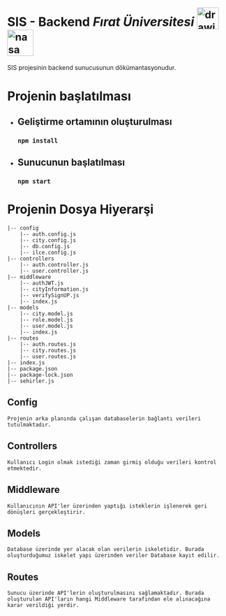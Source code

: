 # SIS - Backend  ***Fırat Üniversitesi*** <sub> <img src="https://github.com/Batuhanbyr/Veri-Yapilari-Firat-University/assets/95686987/51d55905-e9c9-4a7d-b0f8-276c039482d3" alt="drawing" width="50"/> </sub> <sub><img src="https://github.com/Batuhanbyr/Veri-Yapilari-Firat-University/assets/95686987/32df2db6-6a8b-452b-975a-a7d6ffdfde57" alt="nasa" width="60"/></sub>

SIS projesinin backend sunucusunun dökümantasyonudur.

# Projenin başlatılması

- ## Geliştirme ortamının oluşturulması

     ### `npm install`

- ## Sunucunun başlatılması

    ### `npm start`

# Projenin Dosya Hiyerarşi

    |-- config
        |-- auth.config.js
        |-- city.config.js
        |-- db.config.js
        |-- ilce.config.js
    |-- controllers
        |-- auth.controller.js
        |-- user.controller.js
    |-- middleware
        |-- authJWT.js
        |-- cityInformation.js
        |-- verifySignUP.js
        |-- index.js
    |-- models
        |-- city.model.js
        |-- role.model.js
        |-- user.model.js
        |-- index.js
    |-- routes
        |-- auth.routes.js
        |-- city.routes.js
        |-- user.routes.js
    |-- index.js
    |-- package.json
    |-- package-lock.json
    |-- sehirler.js

## Config
    Projenin arka planında çalışan databaselerin bağlantı verileri tutulmaktadır. 

## Controllers
    Kullanıcı Login olmak istediği zaman girmiş olduğu verileri kontrol etmektedir.

## Middleware
    Kullanıcının API'ler üzerinden yaptığı isteklerin işlenerek geri dönüşleri gerçekleştirir.

## Models
    Database üzerinde yer alacak olan verilerin iskeletidir. Burada oluşturduğumuz iskelet yapı üzerinden veriler Database kayıt edilir.

## Routes
    Sunucu üzerinde API'lerin oluşturulmasını sağlamaktadır. Burada oluşturulan API'ların hangi Middleware tarafından ele alınacağına karar verildiği yerdir. 